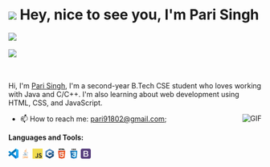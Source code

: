 <h1><img src="https://emojis.slackmojis.com/emojis/images/1531849430/4246/blob-sunglasses.gif?1531849430" width="30"/> Hey, nice to see you, I'm Pari Singh</h1>

<p align="left">
<a href="https://twitter.com/pari91802" target="_blank"><img height="30" src="[https://github.com/parisingh8430/parisingh8430/assets/145854007/6cac6884-06fc-48a3-b385-ff93963efae](https://icons8.com/icon/437/twitter)"></a>&nbsp;&nbsp;&nbsp;&nbsp;&nbsp;
 
<a href="[https://www.linkedin.com/in/abhishek-maira/](https://www.linkedin.com/in/pari-singh-264147294?utm_source=share&utm_campaign=share_via&utm_content=profile&utm_medium=ios_app)" target="_blank"><img height="30" src="[https://github.com/parisingh8430/parisingh8430/assets/145854007/6cac6884-06fc-48a3-b385-ff93963efae4](https://icons8.com/icon/8808/linkedin)"></a>&nbsp;&nbsp;&nbsp;&nbsp;&nbsp;
</p>

<br>

Hi, I'm [Pari Singh](https://www.biodrop.io/parisingh8430), I'm a second-year B.Tech CSE student who loves working with Java and C/C++. I'm also learning about web development using HTML, CSS, and JavaScript.
<br>


<!-- https://media.giphy.com/media/SWoSkN6DxTszqIKEqv/giphy.gif -->
<!-- <img align="right" height="250" width="400" alt="GIF" src="https://miro.medium.com/max/1360/1*IRGHmiGsa16stedQvIaZfw.gif" /> -->

<img align="right" alt="GIF" src="https://media.giphy.com/media/3ohzdKvLT1DxFxhZAI/giphy.gif" />

 - 📫 How to reach me: [pari91802@gmail.com](mailto:pari91802@gmail.com);


**Languages and Tools:**
<br>

<code><img height="20" src="https://raw.githubusercontent.com/github/explore/80688e429a7d4ef2fca1e82350fe8e3517d3494d/topics/visual-studio-code/visual-studio-code.png"></code>
<code><img height="20" src="https://raw.githubusercontent.com/github/explore/80688e429a7d4ef2fca1e82350fe8e3517d3494d/topics/java/java.png"></code>
<code><img height="20" src="https://raw.githubusercontent.com/github/explore/80688e429a7d4ef2fca1e82350fe8e3517d3494d/topics/javascript/javascript.png"></code>
<code><img height="20" src="https://raw.githubusercontent.com/github/explore/80688e429a7d4ef2fca1e82350fe8e3517d3494d/topics/cpp/cpp.png"></code>
<code><img height = "20" src = "https://raw.githubusercontent.com/github/explore/80688e429a7d4ef2fca1e82350fe8e3517d3494d/topics/html/html.png"></code>
<code><img height = "20" src = "https://raw.githubusercontent.com/github/explore/80688e429a7d4ef2fca1e82350fe8e3517d3494d/topics/css/css.png"></code>
<code><img height = "20" src = "https://raw.githubusercontent.com/github/explore/80688e429a7d4ef2fca1e82350fe8e3517d3494d/topics/bootstrap/bootstrap.png"></code>




